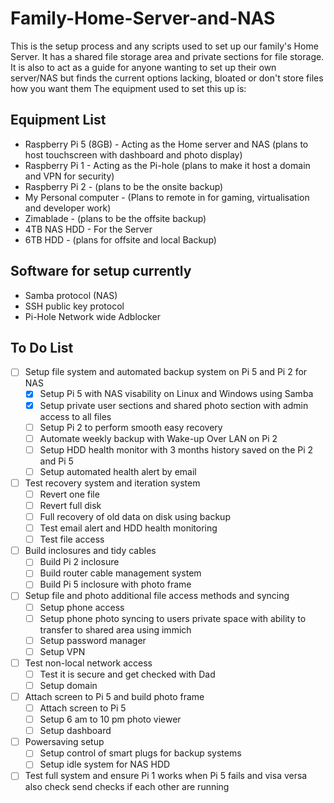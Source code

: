 # Family-Home-Server-and-NAS
This is the setup process and any scripts used to set up our family's Home Server. It has a shared file storage area and private sections for file storage. It is also to act as a guide for anyone wanting to set up their own server/NAS but finds the current options lacking, bloated or don't store files how you want them The equipment used to set this up is:

## Equipment List
- Raspberry Pi 5 (8GB) - Acting as the Home server and NAS (plans to host touchscreen with dashboard and photo display)
- Raspberry Pi 1 - Acting as the Pi-hole (plans to make it host a domain and VPN for security)
- Raspberry Pi 2 - (plans to be the onsite backup)
- My Personal computer - (Plans to remote in for gaming, virtualisation and developer work)
- Zimablade - (plans to be the offsite backup)
- 4TB NAS HDD - For the Server
- 6TB HDD - (plans for offsite and local Backup)

## Software for setup currently
- Samba protocol (NAS)
- SSH public key protocol
- Pi-Hole Network wide Adblocker


## To Do List

- [ ] Setup file system and automated backup system on Pi 5 and Pi 2 for NAS
	- [x] Setup Pi 5 with NAS visability on Linux and Windows using Samba
	- [x] Setup private user sections and shared photo section with admin access to all files
	- [ ] Setup Pi 2 to perform smooth easy recovery
	- [ ] Automate weekly backup with Wake-up Over LAN on Pi 2
	- [ ] Setup HDD health monitor with 3 months history saved on the Pi 2 and Pi 5
	- [ ] Setup automated health alert by email

- [ ] Test recovery system and iteration system
	- [ ] Revert one file
	- [ ] Revert full disk
	- [ ] Full recovery of old data on disk using backup
	- [ ] Test email alert and HDD health monitoring
	- [ ] Test file access

- [ ] Build inclosures and tidy cables
	- [ ] Build Pi 2 inclosure
	- [ ] Build router cable management system
	- [ ] Build Pi 5 inclosure with photo frame

- [ ] Setup file and photo additional file access methods and syncing
	- [ ] Setup phone access
	- [ ] Setup phone photo syncing to users private space with ability to transfer to shared area using immich
	- [ ] Setup password manager
	- [ ] Setup VPN

- [ ] Test non-local network access
	- [ ] Test it is secure and get checked with Dad
	- [ ] Setup domain

- [ ] Attach screen to Pi 5 and build photo frame
	- [ ] Attach screen to Pi 5
	- [ ] Setup 6 am to 10 pm photo viewer
	- [ ] Setup dashboard

- [ ] Powersaving setup
	- [ ] Setup control of smart plugs for backup systems
	- [ ] Setup idle system for NAS HDD

- [ ] Test full system and ensure Pi 1 works when Pi 5 fails and visa versa also check send checks if each other are running
